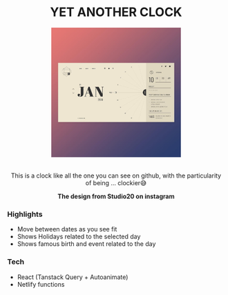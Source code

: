 <div align="center">
<br>
<br>
<h1> YET ANOTHER CLOCK </h1>
<a href="https://monumental-jelly-4b9be5.netlify.app/">
<img src="src/design/design.jpg"  height="300">
</a>
<br>
<br>
<p>
This is a clock like all the one you can see on github, with the particularity of being ... clockier😅
</p>
<b>The design from Studio20 on instagram</b>
</div>

### Highlights

- Move between dates as you see fit
- Shows Holidays related to the selected day
- Shows famous birth and event related to the day

### Tech

- React (Tanstack Query + Autoanimate)
- Netlify functions
